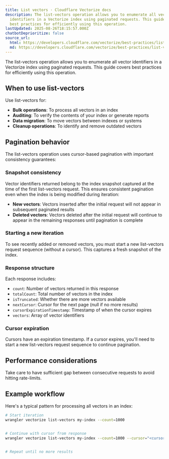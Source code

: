 ```yaml
---
title: List vectors · Cloudflare Vectorize docs
description: The list-vectors operation allows you to enumerate all vector
  identifiers in a Vectorize index using paginated requests. This guide covers
  best practices for efficiently using this operation.
lastUpdated: 2025-08-26T18:15:57.000Z
chatbotDeprioritize: false
source_url:
  html: https://developers.cloudflare.com/vectorize/best-practices/list-vectors/
  md: https://developers.cloudflare.com/vectorize/best-practices/list-vectors/index.md
---
```


The list-vectors operation allows you to enumerate all vector identifiers in a Vectorize index using paginated requests. This guide covers best practices for efficiently using this operation.

## When to use list-vectors

Use list-vectors for:

* **Bulk operations**: To process all vectors in an index
* **Auditing**: To verify the contents of your index or generate reports
* **Data migration**: To move vectors between indexes or systems
* **Cleanup operations**: To identify and remove outdated vectors

## Pagination behavior

The list-vectors operation uses cursor-based pagination with important consistency guarantees:

### Snapshot consistency

Vector identifiers returned belong to the index snapshot captured at the time of the first list-vectors request. This ensures consistent pagination even when the index is being modified during iteration:

* **New vectors**: Vectors inserted after the initial request will not appear in subsequent paginated results
* **Deleted vectors**: Vectors deleted after the initial request will continue to appear in the remaining responses until pagination is complete

### Starting a new iteration

To see recently added or removed vectors, you must start a new list-vectors request sequence (without a cursor). This captures a fresh snapshot of the index.

### Response structure

Each response includes:

* `count`: Number of vectors returned in this response
* `totalCount`: Total number of vectors in the index
* `isTruncated`: Whether there are more vectors available
* `nextCursor`: Cursor for the next page (null if no more results)
* `cursorExpirationTimestamp`: Timestamp of when the cursor expires
* `vectors`: Array of vector identifiers

### Cursor expiration

Cursors have an expiration timestamp. If a cursor expires, you'll need to start a new list-vectors request sequence to continue pagination.

## Performance considerations

Take care to have sufficient gap between consecutive requests to avoid hitting rate-limits.

## Example workflow

Here's a typical pattern for processing all vectors in an index:

```sh
# Start iteration
wrangler vectorize list-vectors my-index --count=1000


# Continue with cursor from response
wrangler vectorize list-vectors my-index --count=1000 --cursor="<cursor-from-response>"


# Repeat until no more results
```
